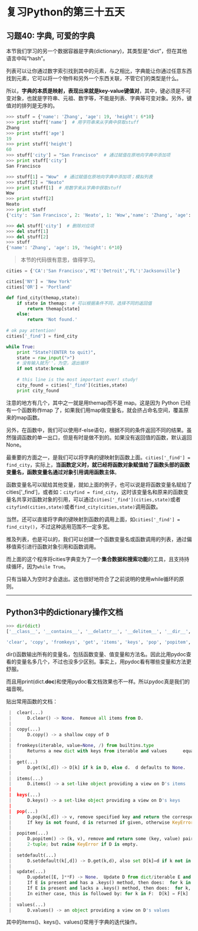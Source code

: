 # 复习Python的第三十五天
## 习题40:  字典, 可爱的字典
本节我们学习的另一个数据容器是字典(dictionary)，其类型是“dict”，但在其他语言中叫“hash”。

列表可以让你通过数字索引找到其中的元素，与之相比，字典能让你通过任意东西找到元素，它可以将一个物件和另外一个东西关联，不管它们的类型是什么。

所以，**字典的本质是映射，表现出来就是key-value键值对**，其中，键必须是不可变对象，也就是字符串、元祖、数字等，不能是列表、字典等可变对象。另外，键值对的排列是无序的。
```python
>>> stuff = {'name': 'Zhang', 'age': 19, 'height': 6*10}
>>> print stuff['name']  # 用字符串来从字典中获取stuff 
Zhang
>>> print stuff['age']
19
>>> print stuff['height']
60
>>> stuff['city'] = "San Francisco"  # 通过赋值在原地向字典中添加项
>>> print stuff['city']
San Francisco

>>> stuff[1] = "Wow"  # 通过赋值在原地向字典中添加项；模拟列表
>>> stuff[2] = "Neato"
>>> print stuff[1]  # 用数字来从字典中获取stuff 
Wow
>>> print stuff[2]
Neato
>>> print stuff
{'city': 'San Francisco', 2: 'Neato', 1: 'Wow','name': 'Zhang', 'age': 19, 'height': 6*10}

>>> del stuff['city']  # 删除对应项
>>> del stuff[1]
>>> del stuff[2]
>>> stuff
{'name': 'Zhang', 'age': 19, 'height': 6*10}
```
> 本节的代码很有意思，值得学习。
```Python
cities = {'CA':'San Francisco','MI':'Detroit','FL':'Jacksonville'}

cities['NY'] = 'New York'
cities['OR'] = 'Portland'

def find_city(themap,state):
    if state in themap:  # 可以根据条件不同，选择不同的返回值
        return themap[state]
    else:
        return 'Not found.'
    
# ok pay attention!
cities['_find'] = find_city

while True:
    print "State?(ENTER to quit)",
    state = raw_input(">")
    # 没有输入就为''，为空，退出循环
    if not state:break  
        
    # this line is the most important ever! study!
    city_found = cities['_find'](cities,state)
    print city_found
```
注意的地方有几个，其中之一就是用themap而不是 map。这是因为 Python 已经有一个函数称作map 了，如果我们用map做变量名，就会挤占命名空间，覆盖原来的map函数。

另外，在函数中，我们可以使用if-else语句，根据不同的条件返回不同的结果。虽然强调函数的单一出口，但是有时是做不到的。如果没有返回值的函数，默认返回None。

最重要的方面之一，是我们可以将字典的键映射到函数上面。`cities['_find'] = find_city`，实际上，**当函数定义时，就已经将函数对象赋值给了函数头部的函数变量名，函数变量名通过对象引用调用函数主体**。

函数变量名可以赋给其他变量，就如上面的例子，也可以说是将函数变量名赋给了cities['_find']，或者如：`cityfind = find_city`，这时该变量名和原来的函数变量名共享对函数对象的引用，可以通过`cities['_find'](cities,state)`或者`cityfind(cities,state)`或者`find_city(cities,state)`调用函数。

当然，还可以直接将字典的键映射到函数的调用上面，如`cities['_find'] = find_city()`，不过这种适用范围不一定多宽。

推及列表，也是可以的，我们可以创建一个函数变量名或函数调用的列表，通过偏移值索引进行函数对象引用和函数调用。

而上面的这个程序将cities字典变为了一个**集合数据和搜索功能**的工具，且支持持续循环，因为`while True`。

只有当输入为空时才会退出。这也很好地符合了之前说明的使用while循环的原则。

---

## Python3中的dictionary操作文档
```python
>>> dir(dict)
['__class__', '__contains__', '__delattr__', '__delitem__', '__dir__', '__doc__', '__eq__', '__format__', '__ge__', '__getattribute__', '__getitem__', '__gt__', '__hash__', '__init__', '__init_subclass__', '__iter__', '__le__', '__len__', '__lt__', '__ne__', '__new__', '__reduce__', '__reduce_ex__', '__repr__', '__setattr__', '__setitem__', '__sizeof__', '__str__', '__subclasshook__', 

'clear', 'copy', 'fromkeys', 'get', 'items', 'keys', 'pop', 'popitem', 'setdefault', 'update', 'values']
```
dir()函数输出所有的变量名，包括函数变量、值变量和方法名。因此比用pydoc查看的变量名多几个，不过也没多少区别。事实上，用pydoc看有哪些变量和方法更舒服。

而且用print(dict.__doc__)和使用pydoc看文档效果也不一样。所以pydoc真是我们的福音啊。

贴出常用函数的文档：
```python
 |  clear(...)
 |      D.clear() -> None.  Remove all items from D.
 |
 |  copy(...)
 |      D.copy() -> a shallow copy of D
 |
 |  fromkeys(iterable, value=None, /) from builtins.type
 |      Returns a new dict with keys from iterable and values      equal to value.
 |
 |  get(...)
 |      D.get(k[,d]) -> D[k] if k in D, else d.  d defaults to None.
 |
 |  items(...)
 |      D.items() -> a set-like object providing a view on D's items
 |
 |  keys(...)
 |      D.keys() -> a set-like object providing a view on D's keys
 |
 |  pop(...)
 |      D.pop(k[,d]) -> v, remove specified key and return the corresponding value.
 |      If key is not found, d is returned if given, otherwise KeyError is raised
 |
 |  popitem(...)
 |      D.popitem() -> (k, v), remove and return some (key, value) pair as a
 |      2-tuple; but raise KeyError if D is empty.
 |
 |  setdefault(...)
 |      D.setdefault(k[,d]) -> D.get(k,d), also set D[k]=d if k not in D
 |
 |  update(...)
 |      D.update([E, ]**F) -> None.  Update D from dict/iterable E and F.
 |      If E is present and has a .keys() method, then does:  for k in E: D[k] = E[k]
 |      If E is present and lacks a .keys() method, then does:  for k, v in E: D[k] = v
 |      In either case, this is followed by: for k in F:  D[k] = F[k]
 |
 |  values(...)
 |      D.values() -> an object providing a view on D's values
```
其中的items()、keys()、values()常用于字典的迭代操作。